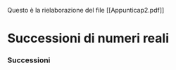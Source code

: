 Questo è la rielaborazione del file [[Appunticap2.pdf]]
# Successioni di numeri reali
### Successioni
